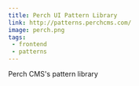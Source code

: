 ```yaml
---
title: Perch UI Pattern Library
link: http://patterns.perchcms.com/
image: perch.png
tags:
 - frontend
 - patterns
---
```


Perch CMS's pattern library
